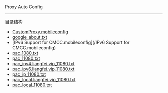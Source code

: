 
#

Proxy Auto Config

---

目录结构

- [CustomProxy.mobileconfig](/CustomProxy.mobileconfig)
- [google_about.txt](/google_about.txt)
- [IPv6 Support for CMCC.mobileconfig](/IPv6 Support for CMCC.mobileconfig)
- [pac_1080.txt](/pac_1080.txt)
- [pac_11080.txt](/pac_11080.txt)
- [pac_ipv4.liangfei.vip_11080.txt](/pac_ipv4.liangfei.vip_11080.txt)
- [pac_ipv6.liangfei.vip_11080.txt](/pac_ipv6.liangfei.vip_11080.txt)
- [pac_ip_11080.txt](/pac_ip_11080.txt)
- [pac_local.liangfei.vip_11080.txt](/pac_local.liangfei.vip_11080.txt)
- [pac_local_11080.txt](/pac_local_11080.txt)
